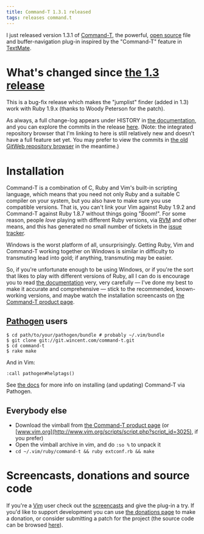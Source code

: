 ```yaml
---
title: Command-T 1.3.1 released
tags: releases command.t
---
```


I just released version 1.3.1 of [Command-T](/wiki/Command-T), the powerful, [open source](/wiki/open_source) file and buffer-navigation plug-in inspired by the "Command-T" feature in [TextMate](/wiki/TextMate).

# What's changed since [the 1.3 release](/blog/command-t-1.3-released)

This is a bug-fix release which makes the "jumplist" finder (added in 1.3) work with Ruby 1.9.x (thanks to Woody Peterson for the patch).

As always, a full change-log appears under HISTORY in [the documentation](http://git.wincent.com/command-t.git/blob_plain/1.3.1:/doc/command-t.txt), and you can explore the commits in the release [here](/repos/command-t/tags/1.3.1). (Note: the integrated repository browser that I'm linking to here is still relatively new and doesn't have a full feature set yet. You may prefer to view the commits in [the old GitWeb repository browser](http://git.wincent.com/command-t.git/shortlog/refs/tags/1.3.1) in the meantime.)

# Installation

Command-T is a combination of C, Ruby and Vim's built-in scripting language, which means that you need not only Ruby and a suitable C compiler on your system, but you also have to make sure you use compatible versions. That is, you can't link your Vim against Ruby 1.9.2 and Command-T against Ruby 1.8.7 without things going "Boom!". For some reason, people *love* playing with different Ruby versions, via [RVM](/wiki/RVM) and other means, and this has generated no small number of tickets in the [issue tracker](/wiki/issue_tracker).

Windows is the worst platform of all, unsurprisingly. Getting Ruby, Vim and Command-T working together on Windows is similar in difficulty to transmuting lead into gold; if anything, transmuting may be easier.

So, if you're unfortunate enough to be using Windows, or if you're the sort that likes to play with different versions of Ruby, all I can do is encourage you to read [the documentation](http://git.wincent.com/command-t.git/blob_plain/HEAD:/doc/command-t.txt) very, very carefully — I've done my best to make it accurate and comprehensive — stick to the recommended, known-working versions, and maybe watch the installation screencasts on [the Command-T product page](/products/command-t).

## [Pathogen](/wiki/Pathogen) users

```shell
$ cd path/to/your/pathogen/bundle # probably ~/.vim/bundle
$ git clone git://git.wincent.com/command-t.git
$ cd command-t
$ rake make
```

And in Vim:

    :call pathogen#helptags()

See [the docs](http://git.wincent.com/command-t.git/blob_plain/HEAD:/doc/command-t.txt) for more info on installing (and updating) Command-T via Pathogen.

## Everybody else

-   Download the vimball from [the Command-T product page](/products/command-t) (or [www.vim.org](http://www.vim.org/scripts/script.php?script_id=3025), if you prefer)
-   Open the vimball archive in vim, and do `:so %` to unpack it
-   `cd ~/.vim/ruby/command-t && ruby extconf.rb && make`

# Screencasts, donations and source code

If you're a [Vim](/wiki/Vim) user check out the [screencasts](/products/command-t) and give the plug-in a try. If you'd like to support development you can use [the donations page](/products/command-t/donations) to make a donation, or consider submitting a patch for the project (the source code can be browsed [here](/repos/command-t)).
